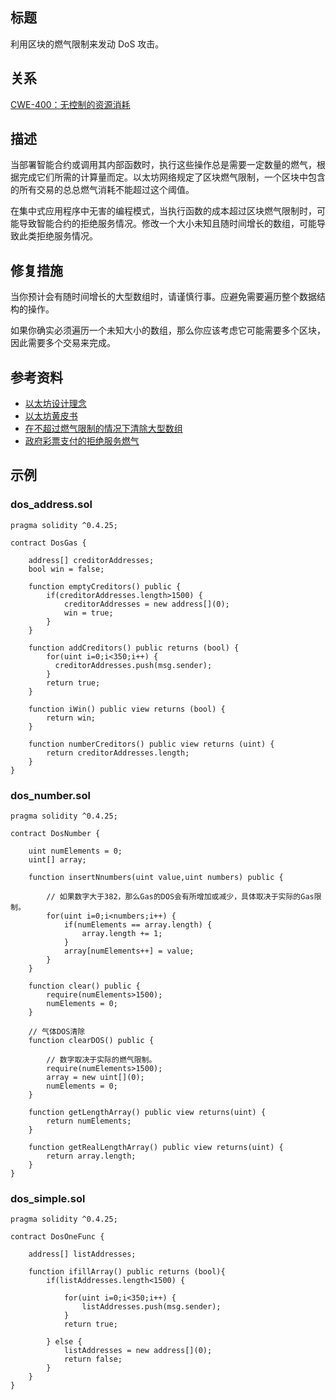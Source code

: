 ## 标题
利用区块的燃气限制来发动 DoS 攻击。

## 关系
[CWE-400：无控制的资源消耗](https://cwe.mitre.org/data/definitions/400.html)

## 描述
当部署智能合约或调用其内部函数时，执行这些操作总是需要一定数量的燃气，根据完成它们所需的计算量而定。以太坊网络规定了区块燃气限制，一个区块中包含的所有交易的总总燃气消耗不能超过这个阈值。

在集中式应用程序中无害的编程模式，当执行函数的成本超过区块燃气限制时，可能导致智能合约的拒绝服务情况。修改一个大小未知且随时间增长的数组，可能导致此类拒绝服务情况。

## 修复措施
当你预计会有随时间增长的大型数组时，请谨慎行事。应避免需要遍历整个数据结构的操作。

如果你确实必须遍历一个未知大小的数组，那么你应该考虑它可能需要多个区块，因此需要多个交易来完成。

## 参考资料
* [以太坊设计理念](https://github.com/ethereum/wiki/wiki/Design-Rationale#gas-and-fees)
* [以太坊黄皮书](https://ethereum.github.io/yellowpaper/paper.pdf)
* [在不超过燃气限制的情况下清除大型数组](https://ethereum.stackexchange.com/questions/3373/how-to-clear-large-arrays-without-blowing-the-gas-limit)
* [政府彩票支付的拒绝服务燃气](https://www.reddit.com/r/ethereum/comments/4ghzhv/governmentals_1100_eth_jackpot_payout_is_stuck/)
## 示例
### dos_address.sol
```solidity
pragma solidity ^0.4.25;

contract DosGas {

    address[] creditorAddresses;
    bool win = false;

    function emptyCreditors() public {
        if(creditorAddresses.length>1500) {
            creditorAddresses = new address[](0);
            win = true;
        }
    }

    function addCreditors() public returns (bool) {
        for(uint i=0;i<350;i++) {
          creditorAddresses.push(msg.sender);
        }
        return true;
    }

    function iWin() public view returns (bool) {
        return win;
    }

    function numberCreditors() public view returns (uint) {
        return creditorAddresses.length;
    }
}
```
### dos_number.sol
```solidity
pragma solidity ^0.4.25;

contract DosNumber {

    uint numElements = 0;
    uint[] array;

    function insertNnumbers(uint value,uint numbers) public {

        // 如果数字大于382，那么Gas的DOS会有所增加或减少，具体取决于实际的Gas限制。
        for(uint i=0;i<numbers;i++) {
            if(numElements == array.length) {
                array.length += 1;
            }
            array[numElements++] = value;
        }
    }

    function clear() public {
        require(numElements>1500);
        numElements = 0;
    }

    // 气体DOS清除
    function clearDOS() public {

        // 数字取决于实际的燃气限制。
        require(numElements>1500);
        array = new uint[](0);
        numElements = 0;
    }

    function getLengthArray() public view returns(uint) {
        return numElements;
    }

    function getRealLengthArray() public view returns(uint) {
        return array.length;
    }
}
```

### dos_simple.sol

```solidity
pragma solidity ^0.4.25;

contract DosOneFunc {

    address[] listAddresses;

    function ifillArray() public returns (bool){
        if(listAddresses.length<1500) {

            for(uint i=0;i<350;i++) {
                listAddresses.push(msg.sender);
            }
            return true;

        } else {
            listAddresses = new address[](0);
            return false;
        }
    }
}
```